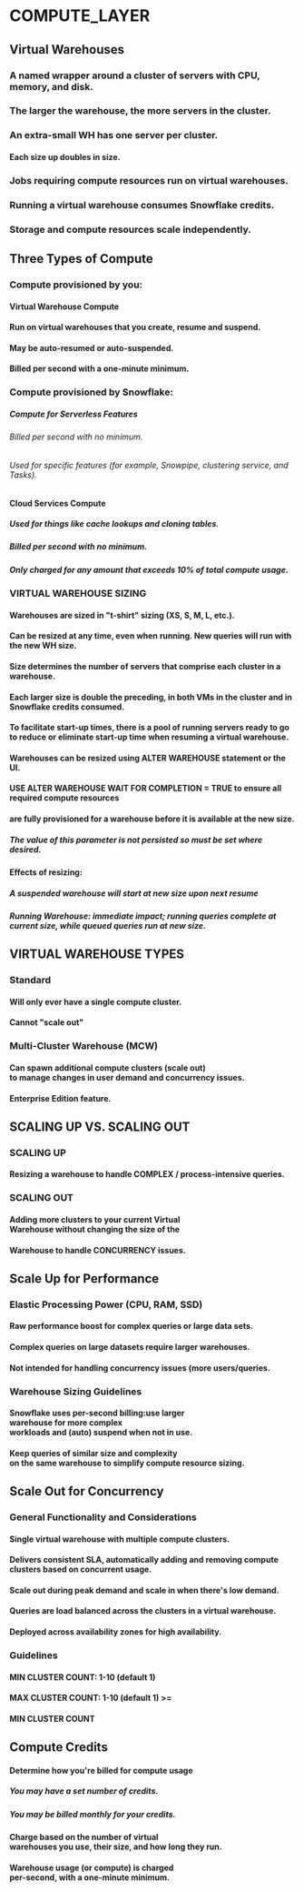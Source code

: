 # COMPUTE_LAYER

## Virtual Warehouses

### A named wrapper around a cluster of servers with CPU, memory, and disk.
### The larger the warehouse, the more servers in the cluster.
### An extra-small WH has one server per cluster.
#### Each size up doubles in size.
### Jobs requiring compute resources run on virtual warehouses.
### Running a virtual warehouse consumes Snowflake credits.
### Storage and compute resources scale independently.

## Three Types of Compute

### Compute provisioned by you:
#### Virtual Warehouse Compute 
#### Run on virtual warehouses that you create, resume and suspend.
#### May be auto-resumed or auto-suspended.
#### Billed per second with a one-minute minimum.

### Compute provisioned by Snowflake:
##### Compute for Serverless Features 
###### Billed per second with no minimum. 
###### Used for specific features (for example, Snowpipe, clustering service, and Tasks).

#### Cloud Services Compute
##### Used for things like cache lookups and cloning tables.
##### Billed per second with no minimum.
##### Only charged for any amount that exceeds 10% of total compute usage.

### VIRTUAL WAREHOUSE SIZING

#### Warehouses are sized in "t-shirt" sizing (XS, S, M, L, etc.).
#### Can be resized at any time, even when running. New queries will run with the new WH size.
#### Size determines the number of servers that comprise each cluster in a warehouse.
#### Each larger size is double the preceding, in both VMs in the cluster and in Snowflake credits consumed.
#### To facilitate start-up times, there is a pool of running servers ready to go to reduce or eliminate start-up time when resuming a virtual warehouse.

#### Warehouses can be resized using ALTER WAREHOUSE statement or the UI.
#### USE ALTER WAREHOUSE WAIT FOR COMPLETION = TRUE to ensure all required compute resources
#### are fully provisioned for a warehouse before it is available at the new size.
##### The value of this parameter is not persisted so must be set where desired.
#### Effects of resizing:
##### A suspended warehouse will start at new size upon next resume
##### Running Warehouse: immediate impact; running queries complete at current size, while queued queries run at new size.

## VIRTUAL WAREHOUSE TYPES
### Standard
#### Will only ever have a single compute cluster.
#### Cannot "scale out"

### Multi-Cluster Warehouse (MCW)
#### Can spawn additional compute clusters (scale out) <br>to manage changes in user demand and concurrency issues.
#### Enterprise Edition feature.

## SCALING UP VS. SCALING OUT

### SCALING UP
#### Resizing a warehouse to handle COMPLEX / process-intensive queries.

### SCALING OUT
#### Adding more clusters to your current Virtual <br>Warehouse without changing the size of the
#### Warehouse to handle CONCURRENCY issues.

## Scale Up for Performance

### Elastic Processing Power (CPU, RAM, SSD)
#### Raw performance boost for complex queries or large data sets.
#### Complex queries on large datasets require larger warehouses.
#### Not intended for handling concurrency issues (more users/queries.

### Warehouse Sizing Guidelines
#### Snowflake uses per-second billing:use larger <br>warehouse for more complex <br>workloads and (auto) suspend when not in use.
#### Keep queries of similar size and complexity <br>on the same warehouse to simplify compute resource sizing.

## Scale Out for Concurrency

### General Functionality and Considerations
#### Single virtual warehouse with multiple compute clusters.
#### Delivers consistent SLA, automatically adding and removing compute clusters based on concurrent usage.
#### Scale out during peak demand and scale in when there's low demand.
#### Queries are load balanced across the clusters in a virtual warehouse.
#### Deployed across availability zones for high availability.

### Guidelines
#### MIN CLUSTER COUNT: 1-10 (default 1)
#### MAX CLUSTER COUNT: 1-10 (default 1) >=
#### MIN CLUSTER COUNT

## Compute Credits

#### Determine how you're billed for compute usage
##### You may have a set number of credits.
##### You may be billed monthly for your credits.
#### Charge based on the number of virtual <br>warehouses you use, their size, and how long they run.
#### Warehouse usage (or compute) is charged <br>per-second, with a one-minute minimum.